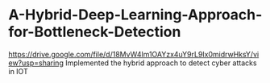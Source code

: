 # A-Hybrid-Deep-Learning-Approach-for-Bottleneck-Detection
https://drive.google.com/file/d/18MvW4lm1OAYzx4uY9rL9Ix0midrwHksY/view?usp=sharing
Implemented the hybrid approach to detect cyber attacks in IOT
